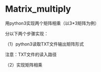 # Matrix_multiply
用python3实现两个矩阵相乘（以3*3矩阵为例）

分以下两个步骤实现：

（1）python3读取TXT文件输出矩阵形式

注意：TXT文件的读入路径

（2）实现矩阵相乘
